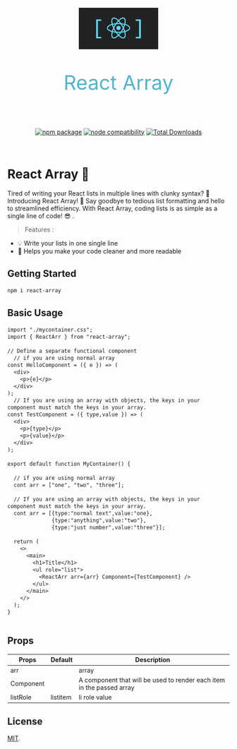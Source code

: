 <p align="center">
    <img width="180" src="./src/ArrSolutionLogo.png" alt="logo">
    <p align="center" style="text-align:center;color:#52b4cc;font-size:45px">React Array</p>
</p>
<br/>
<p align="center">
  <a href="https://www.npmjs.com/package/react-array"><img src="https://img.shields.io/npm/v/react-array" alt="npm package"></a>
  <a href="https://nodejs.org/en/about/previous-releases"><img src="https://img.shields.io/node/v/react-array" alt="node compatibility"></a>
    <a href="https://www.npmjs.com/package/react-array"><img src="https://img.shields.io/npm/dt/react-array?label=Total%20Downloads" alt="Total Downloads"></a>
<!--     <a href="https://www.npmjs.com/package/react-array"><img src="https://img.shields.io/npm/dm/react-array" alt="npm downloads"></a> -->
<!-- <img src="https://img.shields.io/npm/dw/react-array"/> -->

</p>
<br/>

# React Array 🚀

Tired of writing your React lists in multiple lines with clunky syntax? 😤 Introducing React Array! 🚀 Say goodbye to tedious list formatting and hello to streamlined efficiency. With React Array, coding lists is as simple as a single line of code! 😎 .

> Features :

- 💡 Write your lists in one single line
- 💪 Helps you make your code cleaner and more readable

## Getting Started

```bash
npm i react-array
```

## Basic Usage

```
import "./mycontainer.css";
import { ReactArr } from "react-array";

// Define a separate functional component
  // if you are using normal array
const HelloComponent = ({ e }) => (
  <div>
    <p>{e}</p>
  </div>
);
  // If you are using an array with objects, the keys in your component must match the keys in your array.
const TestComponent = ({ type,value }) => (
  <div>
    <p>{type}</p>
    <p>{value}</p>
  </div>
);

export default function MyContainer() {

  // if you are using normal array
  cont arr = ["one", "two", "three"];

  // If you are using an array with objects, the keys in your component must match the keys in your array.
  cont arr = [{type:"normal text",value:"one},
              {type:"anything",value:"two"},
              {type:"just number",value:"three"}];

  return (
    <>
      <main>
        <h1>Title</h1>
        <ul role="list">
          <ReactArr arr={arr} Component={TestComponent} />
        </ul>
      </main>
    </>
  );
}


```

## Props

| Props     | Default  | Description                                                           |
| --------- | -------- | --------------------------------------------------------------------- |
| arr       |          | array                                                                 |
| Component |          | A component that will be used to render each item in the passed array |
| listRole  | listitem | li role value                                                         |

## License

[MIT](LICENSE).
